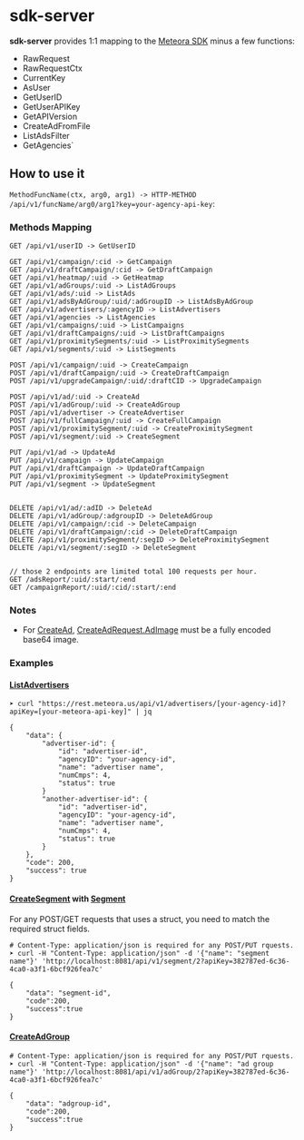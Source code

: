 # sdk-server

**sdk-server** provides 1:1 mapping to the [Meteora SDK](https://godoc.org/github.com/missionMeteora/sdk) minus a few functions:

- RawRequest
- RawRequestCtx
- CurrentKey
- AsUser
- GetUserID
- GetUserAPIKey
- GetAPIVersion
- CreateAdFromFile
- ListAdsFilter
- GetAgencies`

## How to use it

`MethodFuncName(ctx, arg0, arg1) -> HTTP-METHOD /api/v1/funcName/arg0/arg1?key=your-agency-api-key`:

### Methods Mapping

```
GET /api/v1/userID -> GetUserID

GET /api/v1/campaign/:cid -> GetCampaign
GET /api/v1/draftCampaign/:cid -> GetDraftCampaign
GET /api/v1/heatmap/:uid -> GetHeatmap
GET /api/v1/adGroups/:uid -> ListAdGroups
GET /api/v1/ads/:uid -> ListAds
GET /api/v1/adsByAdGroup/:uid/:adGroupID -> ListAdsByAdGroup
GET /api/v1/advertisers/:agencyID -> ListAdvertisers
GET /api/v1/agencies -> ListAgencies
GET /api/v1/campaigns/:uid -> ListCampaigns
GET /api/v1/draftCampaigns/:uid -> ListDraftCampaigns
GET /api/v1/proximitySegments/:uid -> ListProximitySegments
GET /api/v1/segments/:uid -> ListSegments

POST /api/v1/campaign/:uid -> CreateCampaign
POST /api/v1/draftCampaign/:uid -> CreateDraftCampaign
POST /api/v1/upgradeCampaign/:uid/:draftCID -> UpgradeCampaign

POST /api/v1/ad/:uid -> CreateAd
POST /api/v1/adGroup/:uid -> CreateAdGroup
POST /api/v1/advertiser -> CreateAdvertiser
POST /api/v1/fullCampaign/:uid -> CreateFullCampaign
POST /api/v1/proximitySegment/:uid -> CreateProximitySegment
POST /api/v1/segment/:uid -> CreateSegment

PUT /api/v1/ad -> UpdateAd
PUT /api/v1/campaign -> UpdateCampaign
PUT /api/v1/draftCampaign -> UpdateDraftCampaign
PUT /api/v1/proximitySegment -> UpdateProximitySegment
PUT /api/v1/segment -> UpdateSegment


DELETE /api/v1/ad/:adID -> DeleteAd
DELETE /api/v1/adGroup/:adgroupID -> DeleteAdGroup
DELETE /api/v1/campaign/:cid -> DeleteCampaign
DELETE /api/v1/draftCampaign/:cid -> DeleteDraftCampaign
DELETE /api/v1/proximitySegment/:segID -> DeleteProximitySegment
DELETE /api/v1/segment/:segID -> DeleteSegment


// those 2 endpoints are limited total 100 requests per hour.
GET /adsReport/:uid/:start/:end
GET /campaignReport/:uid/:cid/:start/:end
```

### Notes

- For [CreateAd](https://godoc.org/github.com/missionMeteora/sdk#Client.CreateAd), [CreateAdRequest.AdImage](https://godoc.org/github.com/missionMeteora/sdk#CreateAdRequest) must be a fully encoded base64 image.

### Examples

#### [ListAdvertisers](https://godoc.org/github.com/missionMeteora/sdk#Client.ListAdvertisers)

```
➤ curl "https://rest.meteora.us/api/v1/advertisers/[your-agency-id]?apiKey=[your-meteora-api-key]" | jq

{
	"data": {
		"advertiser-id": {
			"id": "advertiser-id",
			"agencyID": "your-agency-id",
			"name": "advertiser name",
			"numCmps": 4,
			"status": true
		}
		"another-advertiser-id": {
			"id": "advertiser-id",
			"agencyID": "your-agency-id",
			"name": "advertiser name",
			"numCmps": 4,
			"status": true
		}
	},
	"code": 200,
	"success": true
}
```

#### [CreateSegment](https://godoc.org/github.com/missionMeteora/sdk#Client.CreateSegment) with [Segment](https://godoc.org/github.com/missionMeteora/sdk#Segment)

For any POST/GET requests that uses a struct, you need to match the required struct fields.

```
# Content-Type: application/json is required for any POST/PUT rquests.
➤ curl -H "Content-Type: application/json" -d '{"name": "segment name"}' 'http://localhost:8081/api/v1/segment/2?apiKey=382787ed-6c36-4ca0-a3f1-6bcf926fea7c'

{
	"data": "segment-id",
	"code":200,
	"success":true
}

```

#### [CreateAdGroup](https://godoc.org/github.com/missionMeteora/sdk#Client.CreateAdGroup)

```
# Content-Type: application/json is required for any POST/PUT rquests.
➤ curl -H "Content-Type: application/json" -d '{"name": "ad group name"}' 'http://localhost:8081/api/v1/adGroup/2?apiKey=382787ed-6c36-4ca0-a3f1-6bcf926fea7c'

{
	"data": "adgroup-id",
	"code":200,
	"success":true
}

```
